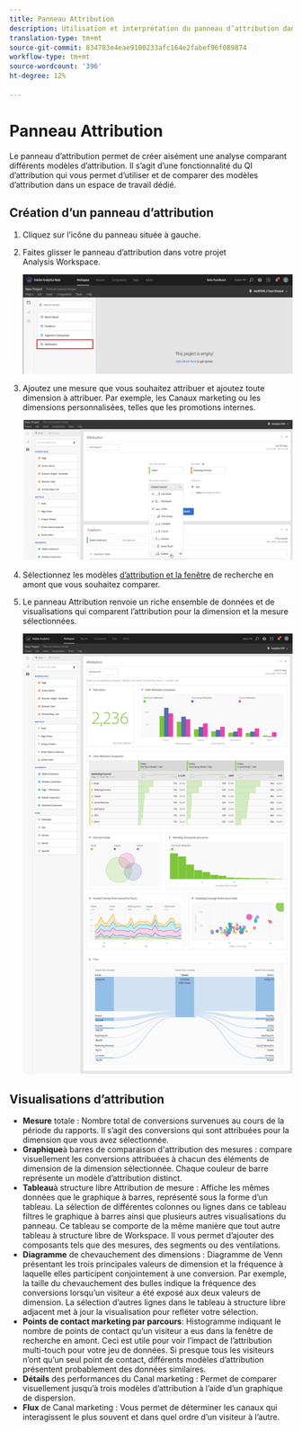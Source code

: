 ```yaml
---
title: Panneau Attribution
description: Utilisation et interprétation du panneau d’attribution dans l’espace de travail des Analyses.
translation-type: tm+mt
source-git-commit: 834783e4eae9100233afc164e2fabef96f089874
workflow-type: tm+mt
source-wordcount: '396'
ht-degree: 12%

---
```



# Panneau Attribution

Le panneau d’attribution permet de créer aisément une analyse comparant différents modèles d’attribution. Il s’agit d’une fonctionnalité du QI [](../attribution/overview.md) d’attribution qui vous permet d’utiliser et de comparer des modèles d’attribution dans un espace de travail dédié.

## Création d’un panneau d’attribution

1. Cliquez sur l’icône du panneau située à gauche.
1. Faites glisser le panneau d’attribution dans votre projet Analysis Workspace.

   ![Nouveau panneau d’attribution](assets/Attribution_Panel_1.png)

1. Ajoutez une mesure que vous souhaitez attribuer et ajoutez toute dimension à attribuer. Par exemple, les Canaux marketing ou les dimensions personnalisées, telles que les promotions internes.

   ![Sélectionner une dimension et une mesure](assets/attribution_panel2.png)

1. Sélectionnez les modèles [d’attribution et la fenêtre](../attribution/models.md) de recherche en amont que vous souhaitez comparer.

1. Le panneau Attribution renvoie un riche ensemble de données et de visualisations qui comparent l’attribution pour la dimension et la mesure sélectionnées.

   ![Visualisations d’attribution](assets/attr_panel_vizs.png)

## Visualisations d’attribution

* **Mesure** totale : Nombre total de conversions survenues au cours de la période du rapports. Il s’agit des conversions qui sont attribuées pour la dimension que vous avez sélectionnée.
* **Graphique**&#x200B;à barres de comparaison d&#39;attribution des mesures : compare visuellement les conversions attribuées à chacun des éléments de dimension de la dimension sélectionnée. Chaque couleur de barre représente un modèle d’attribution distinct.
* **Tableau**&#x200B;à structure libre Attribution de mesure : Affiche les mêmes données que le graphique à barres, représenté sous la forme d’un tableau. La sélection de différentes colonnes ou lignes dans ce tableau filtres le graphique à barres ainsi que plusieurs autres visualisations du panneau. Ce tableau se comporte de la même manière que tout autre tableau à structure libre de Workspace. Il vous permet d’ajouter des composants tels que des mesures, des segments ou des ventilations.
* **Diagramme** de chevauchement des dimensions : Diagramme de Venn présentant les trois principales valeurs de dimension et la fréquence à laquelle elles participent conjointement à une conversion. Par exemple, la taille du chevauchement des bulles indique la fréquence des conversions lorsqu’un visiteur a été exposé aux deux valeurs de dimension. La sélection d’autres lignes dans le tableau à structure libre adjacent met à jour la visualisation pour refléter votre sélection.
* **Points de contact marketing par parcours**: Histogramme indiquant le nombre de points de contact qu’un visiteur a eus dans la fenêtre de recherche en amont. Ceci est utile pour voir l’impact de l’attribution multi-touch pour votre jeu de données. Si presque tous les visiteurs n’ont qu’un seul point de contact, différents modèles d’attribution présentent probablement des données similaires.
* **Détails** des performances du Canal marketing : Permet de comparer visuellement jusqu’à trois modèles d’attribution à l’aide d’un graphique de dispersion.
* **Flux** de Canal marketing : Vous permet de déterminer les canaux qui interagissent le plus souvent et dans quel ordre d’un visiteur à l’autre.
